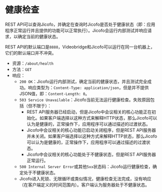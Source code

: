 # 健康检查

REST API可以查询Jicofo，并确定在查询时Jicofo是否处于健康状态（即：应用程序正常运行并且提供的功能可以正常执行）。Jicofo会运行内部测试并响应请求，以确定当前的健康状态。

REST API的默认端口是`8888`，Videobridge和Jicofo可以运行在同一台机器上，它们的默认端口并不冲突。

+ 资源：`/about/health`
+ 方法：`GET`
+ 响应：
  + `200 OK`：Jicofo运行内部测试，确定当前的健康状态，并且测试完全成功。响应类型为：`Content-Type: application/json`，但是并不提供JSON值，即：`Content-Length: 0`。
  + `503 Service Unavailable`：Jicofo当前无法运行健康检查。失败原因包括（但不限于）：
    + REST API服务器已经启动，但是Jicofo中会议相关的核心功能正在初始化。如果客户端选择以这种方式来解释HTTP状态，那么Jicofo可以认为是健康的，正常操作下，应用程序可以通过描述的过渡状态。
    + Jicofo中会议相关的核心功能已启动关闭程序，但是REST API服务器并未关闭。如果客户端选择以这种方式来解释HTTP状态，那么Jicofo可以认为是健康的，正常操作下，应用程序可以通过描述的过渡状态。
    + Jicofo中会议相关的核心功能处于不健康状态，但是REST API服务器正常运行。
  + `500 Internal Server Error`或其他`5xx`状态码：Jicofo运行健康检查，确定处于不健康状态。
  + Jicofo进入死锁、无限循环或类似情况，健康检查无法完成，没有响应（在客户端定义的时间范围内）。客户端认为服务器处于不健康状态。
